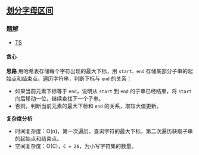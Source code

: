 ## [划分字母区间](https://leetcode.cn/problems/partition-labels/)
### 题解
+ [TS](../../ts/768/763.ts)

#### 贪心
**思路**
用哈希表存储每个字符出现的最大下标，用 `start、end` 存储某部分子串的起始点和结束点。遍历字符串，判断下标与 `end` 的关系：
+ 如果当前元素下标等于 `end`，说明从 `start` 到 `end` 的子串已经结束，将 `start` 向后移动一位，继续查找下一个子串。
+ 否则，判断当前元素的最大下标和 `end` 的关系，取较大值更新。

**复杂度分析**
+ 时间复杂度：O(n)，第一次遍历，查询字符的最大下标，第二次遍历获取子串的起始点和结束点。
+ 空间复杂度：O(C)，`C = 26`，为小写字符集的数量。